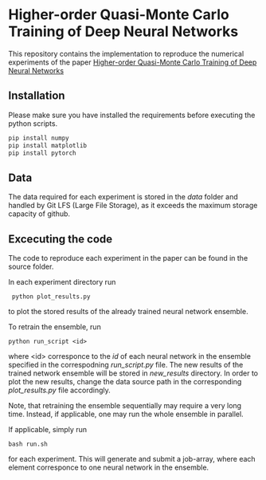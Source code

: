 # Higher-order Quasi-Monte Carlo Training of Deep Neural Networks
This repository contains the implementation to reproduce the numerical experiments 
of the paper [Higher-order Quasi-Monte Carlo Training of Deep Neural Networks](https://arxiv.org)


## Installation
Please make sure you have installed the requirements before executing the python scripts.

```bash
pip install numpy
pip install matplotlib
pip install pytorch
```

## Data

The data required for each experiment is stored in the *data* folder and handled by Git LFS (Large File Storage), 
as it exceeds the maximum storage capacity of github. 

## Excecuting the code
The code to reproduce each experiment in the paper can be found in the source folder.
 
In each experiment directory run

     python plot_results.py 
     
to plot the stored results of the already trained neural network ensemble. 

To retrain the ensemble, run
    
    python run_script <id>

where \<id> corresponce to the *id* of each neural network in the 
ensemble specified in the correspodning *run_script.py* file.
The new results of the trained network ensemble will be stored in *new_results* directory. 
In order to plot the new results, change the data source path in the corresponding *plot_results.py* file accordingly.

Note, that retraining the ensemble sequentially may require a very long time. 
Instead, if applicable, one may run the whole ensemble in parallel. 

If applicable, simply run

    bash run.sh
    
for each experiment. This will generate and submit a job-array, 
where each element corresponce to one neural network in the ensemble.